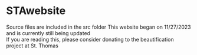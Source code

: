 # STAwebsite
Source files are included in the src folder
This website began on 11/27/2023 and is currently still being updated  
If you are reading this, please consider donating to the beautification project at St. Thomas
